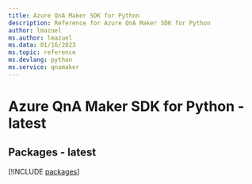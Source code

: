 ```yaml
---
title: Azure QnA Maker SDK for Python
description: Reference for Azure QnA Maker SDK for Python
author: lmazuel
ms.author: lmazuel
ms.data: 01/16/2023
ms.topic: reference
ms.devlang: python
ms.service: qnamaker
---
```

# Azure QnA Maker SDK for Python - latest
## Packages - latest
[!INCLUDE [packages](qna-maker-index.md)]